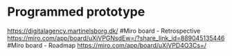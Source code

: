 # Programmed prototype
https://digitalagency.martinelsborg.dk/
#Miro board - Retrospective
https://miro.com/app/board/uXjVPGNsdEw=/?share_link_id=889045135446
#Miro board - Roadmap
https://miro.com/app/board/uXjVPD4O3Cs=/
